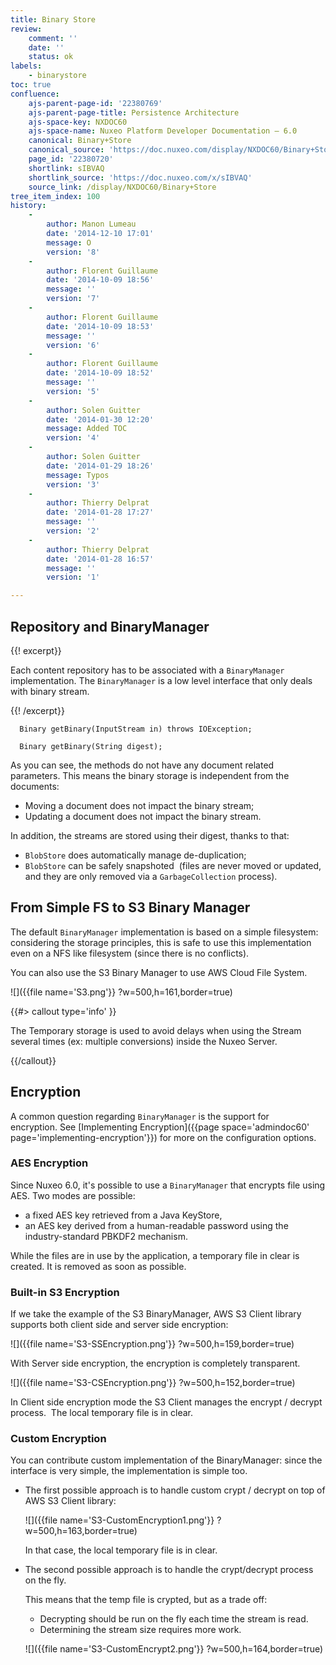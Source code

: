 ```yaml
---
title: Binary Store
review:
    comment: ''
    date: ''
    status: ok
labels:
    - binarystore
toc: true
confluence:
    ajs-parent-page-id: '22380769'
    ajs-parent-page-title: Persistence Architecture
    ajs-space-key: NXDOC60
    ajs-space-name: Nuxeo Platform Developer Documentation — 6.0
    canonical: Binary+Store
    canonical_source: 'https://doc.nuxeo.com/display/NXDOC60/Binary+Store'
    page_id: '22380720'
    shortlink: sIBVAQ
    shortlink_source: 'https://doc.nuxeo.com/x/sIBVAQ'
    source_link: /display/NXDOC60/Binary+Store
tree_item_index: 100
history:
    -
        author: Manon Lumeau
        date: '2014-12-10 17:01'
        message: O
        version: '8'
    -
        author: Florent Guillaume
        date: '2014-10-09 18:56'
        message: ''
        version: '7'
    -
        author: Florent Guillaume
        date: '2014-10-09 18:53'
        message: ''
        version: '6'
    -
        author: Florent Guillaume
        date: '2014-10-09 18:52'
        message: ''
        version: '5'
    -
        author: Solen Guitter
        date: '2014-01-30 12:20'
        message: Added TOC
        version: '4'
    -
        author: Solen Guitter
        date: '2014-01-29 18:26'
        message: Typos
        version: '3'
    -
        author: Thierry Delprat
        date: '2014-01-28 17:27'
        message: ''
        version: '2'
    -
        author: Thierry Delprat
        date: '2014-01-28 16:57'
        message: ''
        version: '1'

---
```

## Repository and BinaryManager

{{! excerpt}}

Each content repository has to be associated with a `BinaryManager` implementation. The `BinaryManager`&nbsp;is a low level interface that only deals with binary stream.

{{! /excerpt}}

```
  Binary getBinary(InputStream in) throws IOException;

  Binary getBinary(String digest);
```

As you can see, the methods do not have any document related parameters. This means the binary storage is independent from the documents:

*   Moving a document does not impact the binary stream;
*   Updating a document does not impact the binary stream.

In addition, the streams are stored using their digest, thanks to that:

*   `BlobStore` does automatically manage de-duplication;
*   `BlobStore` can be safely snapshoted&nbsp; (files are never moved or updated, and they are only removed via a `GarbageCollection` process).

## From Simple FS to S3 Binary Manager&nbsp;

The default `BinaryManager` implementation is based on a simple filesystem: considering the storage principles, this is safe to use this implementation even on a NFS like filesystem (since there is no conflicts).

You can also use the S3 Binary Manager to use AWS Cloud File System.

![]({{file name='S3.png'}} ?w=500,h=161,border=true)

{{#> callout type='info' }}

The Temporary storage is used to avoid delays when using the Stream several times (ex: multiple conversions) inside the Nuxeo Server.

{{/callout}}

## Encryption

A common question regarding `BinaryManager` is the support for encryption.&nbsp;See&nbsp;[Implementing Encryption]({{page space='admindoc60' page='implementing-encryption'}}) for more on the configuration options.

### AES Encryption

Since Nuxeo 6.0, it's possible to use a `BinaryManager` that encrypts file using AES. Two modes are possible:

*   a fixed AES key retrieved from a Java KeyStore,
*   an AES key derived from a human-readable password using the industry-standard PBKDF2 mechanism.

While the files are in use by the application, a temporary file in clear is created. It is removed as soon as possible.

### Built-in S3 Encryption

If we take the example of the S3 BinaryManager, AWS S3 Client library supports both client side and server side encryption:&nbsp;

![]({{file name='S3-SSEncryption.png'}} ?w=500,h=159,border=true)

With Server side encryption, the encryption is completely transparent.

![]({{file name='S3-CSEncryption.png'}} ?w=500,h=152,border=true)

In Client side encryption mode the S3 Client manages the encrypt / decrypt process.&nbsp; The local temporary file is in clear.

### Custom Encryption

You can contribute custom implementation of the BinaryManager: since the interface is very simple, the implementation is simple too.

*   The first possible approach is to handle custom crypt / decrypt on top of AWS S3 Client library:

    ![]({{file name='S3-CustomEncryption1.png'}} ?w=500,h=163,border=true)

    In that case, the local temporary file is in clear.

*   The second possible approach is to handle the crypt/decrypt process on the fly.

    This means that the temp file is crypted, but as a trade off:

    *   Decrypting should be run on the fly each time the stream is read.
    *   Determining the stream size requires more work.&nbsp;

    ![]({{file name='S3-CustomEncrypt2.png'}} ?w=500,h=164,border=true)

&nbsp;
